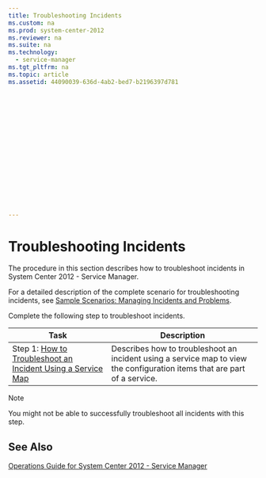 ```yaml
---
title: Troubleshooting Incidents
ms.custom: na
ms.prod: system-center-2012
ms.reviewer: na
ms.suite: na
ms.technology: 
  - service-manager
ms.tgt_pltfrm: na
ms.topic: article
ms.assetid: 44090039-636d-4ab2-bed7-b2196397d781
 

















---
```

# Troubleshooting Incidents
The procedure in this section describes how to troubleshoot incidents in System Center 2012 - Service Manager.  
  
 For a detailed description of the complete scenario for troubleshooting incidents, see [Sample Scenarios: Managing Incidents and Problems](../Topic/Sample%20Scenarios:%20Managing%20Incidents%20and%20Problems.md).  
  
 Complete the following step to troubleshoot incidents.  
  
|Task|Description|  
|----------|-----------------|  
|Step 1: [How to Troubleshoot an Incident Using a Service Map](../../../sm/manage/operate/How-to-Troubleshoot-an-Incident-Using-a-Service-Map.md)|Describes how to troubleshoot an incident using a service map to view the configuration items that are part of a service.|  
  
> [!NOTE]  
>  You might not be able to successfully troubleshoot all incidents with this step.  
  
## See Also  
 [Operations Guide for System Center 2012 \- Service Manager](../../../sm/manage/operate/Operations-Guide-for-System-Center-2012---Service-Manager.md)
